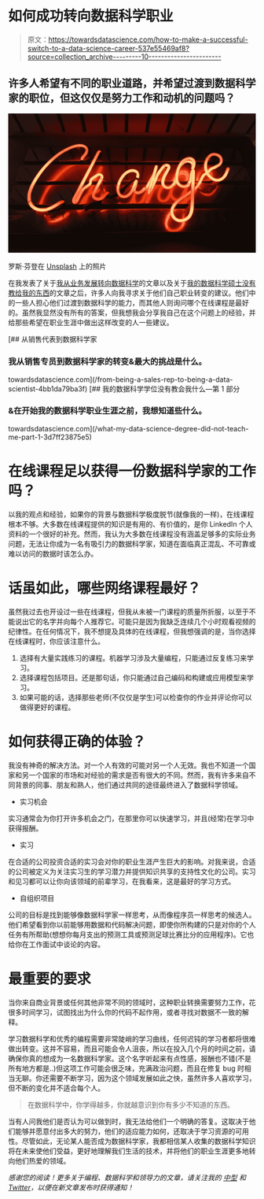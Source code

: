 # 如何成功转向数据科学职业

> 原文：<https://towardsdatascience.com/how-to-make-a-successful-switch-to-a-data-science-career-537e55469af8?source=collection_archive---------10----------------------->

## 许多人希望有不同的职业道路，并希望过渡到数据科学家的职位，但这仅仅是努力工作和动机的问题吗？

![](img/0c111bd0e45df6e4a721f68153dab65d.png)

罗斯·芬登在 [Unsplash](https://unsplash.com?utm_source=medium&utm_medium=referral) 上的照片

在我发表了关于[我从业务发展转向数据科学](/from-being-a-sales-rep-to-being-a-data-scientist-4bb1da79ba3f)的文章以及关于[我的数据科学硕士没有教给我的东西](/what-my-data-science-degree-did-not-teach-me-part-1-3d7ff23875e5)的文章之后，许多人向我寻求关于他们自己职业转变的建议。他们中的一些人担心他们过渡到数据科学的能力，而其他人则询问哪个在线课程是最好的。虽然我显然没有所有的答案，但我想我会分享我自己在这个问题上的经验，并给那些希望在职业生涯中做出这样改变的人一些建议。

[](/from-being-a-sales-rep-to-being-a-data-scientist-4bb1da79ba3f) [## 从销售代表到数据科学家

### 我从销售专员到数据科学家的转变&最大的挑战是什么。

towardsdatascience.com](/from-being-a-sales-rep-to-being-a-data-scientist-4bb1da79ba3f) [](/what-my-data-science-degree-did-not-teach-me-part-1-3d7ff23875e5) [## 我的数据科学学位没有教会我什么—第 1 部分

### &在开始我的数据科学职业生涯之前，我想知道些什么。

towardsdatascience.com](/what-my-data-science-degree-did-not-teach-me-part-1-3d7ff23875e5) 

# 在线课程足以获得一份数据科学家的工作吗？

以我的观点和经验，如果你的背景与数据科学极度脱节(就像我的一样)，在线课程根本不够。大多数在线课程提供的知识是有用的、有价值的，是你 LinkedIn 个人资料的一个很好的补充。然而，我认为大多数在线课程没有涵盖足够多的实际业务问题，无法让你成为一名有吸引力的数据科学家，知道在面临真正混乱、不可靠或难以访问的数据时该怎么办。

# 话虽如此，哪些网络课程最好？

虽然我过去也开设过一些在线课程，但我从未被一门课程的质量所折服，以至于不能说出它的名字并向每个人推荐它。可能只是因为我缺乏连续几个小时观看视频的纪律性。在任何情况下，我不想提及具体的在线课程，但我想强调的是，当你选择在线课程时，你应该注意什么。

1.  选择有大量实践练习的课程。机器学习涉及大量编程，只能通过反复练习来学习。
2.  选择课程包括项目。还是那句话，你只能通过自己编码和构建或应用模型来学习。
3.  如果可能的话，选择那些老师(不仅仅是学生)可以检查你的作业并评论你可以做得更好的课程。

# 如何获得正确的体验？

我没有神奇的解决方法。对一个人有效的可能对另一个人无效。我也不知道一个国家和另一个国家的市场和对经验的需求是否有很大的不同。然而，我有许多来自不同背景的同事、朋友和熟人，他们通过共同的途径最终进入了数据科学领域。

*   实习机会

实习通常会为你打开许多机会之门，在那里你可以快速学习，并且(经常)在学习中获得报酬。

*   实习

在合适的公司投资合适的实习会对你的职业生涯产生巨大的影响。对我来说，合适的公司被定义为关注实习生的学习潜力并提供知识共享的支持性文化的公司。实习和见习都可以让你向该领域的前辈学习，在我看来，这是最好的学习方式。

*   自组织项目

公司的目标是找到能够像数据科学家一样思考，从而像程序员一样思考的候选人。他们希望看到你以前能够用数据和代码解决问题，即使你所构建的只是对你的个人任务有所帮助(想想你每月支出的预测工具或预测足球比赛比分的应用程序)。它也给你在工作面试中谈论的内容。

# 最重要的要求

当你来自商业背景或任何其他非常不同的领域时，这种职业转换需要努力工作，花很多时间学习，试图找出为什么你的代码不起作用，或者寻找对数据不一致的解释。

学习数据科学和优秀的编程需要非常陡峭的学习曲线，任何迟钝的学习者都将很难做出转变。这并不容易，而且可能会令人沮丧，所以在投入几个月的时间之前，请确保你真的想成为一名数据科学家。这个名字听起来有点性感，报酬也不错(不是所有地方都是..)但这项工作可能会很乏味，充满政治问题，而且在修复 bug 时相当无聊。你还需要不断学习，因为这个领域发展如此之快，虽然许多人喜欢学习，但不断的变化并不适合每个人。

> 在数据科学中，你学得越多，你就越意识到你有多少不知道的东西。

当有人问我他们是否认为可以做到时，我无法给他们一个明确的答复。这取决于他们能够并愿意付出多大的努力，他们的适应能力如何，还取决于学习资源的可用性。尽管如此，无论某人能否成为数据科学家，我都相信某人收集的数据科学知识将在未来使他们受益，更好地理解我们生活的技术，并将他们的职业生涯更多地转向他们热爱的领域。

*感谢您的阅读！更多关于编程、数据科学和领导力的文章，请关注我的* [*中型*](https://medium.com/@julia.d.russo) *和*[*Twitter*](https://twitter.com/DIRUSSOJulia)*，以便在新文章发布时获得通知！*